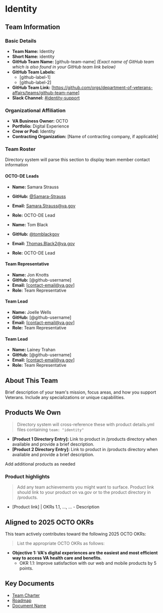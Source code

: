 # Identity

## Team Information

### Basic Details

- **Team Name:** Identity
- **Short Name:** identity
- **GitHub Team Name:** [github-team-name] _(Exact name of GitHub team which is also found in your GitHub team link below)_
- **GitHub Team Labels:**
  - [github-label-1]
  - [github-label-2]
- **GitHub Team Link:** [https://github.com/orgs/department-of-veterans-affairs/teams/github-team-name]
- **Slack Channel:** [#identity-support](https://dsva.slack.com/channels/identity-support)

### Organizational Affiliation

- **VA Business Owner:** OCTO
- **Portfolio:** Digital Experience
- **Crew or Pod:** Identity
- **Contracting Organization:** [Name of contracting company, if applicable]

### Team Roster

Directory system will parse this section to display team member contact information

#### OCTO-DE Leads

- **Name:** Samara Strauss
- **GitHub:** [@Samara-Strauss](https://github.com/samara-strauss)
- **Email:** Samara.Strauss@va.gov
- **Role:** OCTO-DE Lead

- **Name:** Tom Black
- **GitHub:** [@tomblackgov](https://github.com/tomblackgov)
- **Email:** Thomas.Black2@va.gov
- **Role:** OCTO-DE Lead

#### Team Representative

- **Name:** Jon Knotts
- **GitHub:** [@github-username]
- **Email:** [contact-email@va.gov]
- **Role:** Team Representative

#### Team Lead

- **Name:** Joelle Wells
- **GitHub:** [@github-username]
- **Email:** [contact-email@va.gov]
- **Role:** Team Representative

#### Team Lead

- **Name:** Lainey Trahan
- **GitHub:** [@github-username]
- **Email:** [contact-email@va.gov]
- **Role:** Team Representative

## About This Team

Brief description of your team's mission, focus areas, and how you support Veterans. Include any specializations or unique capabilities.

## Products We Own

> Directory system will cross-reference these with product details.yml files containing `team: "identity"`

- **[Product 1 Directory Entry]:** Link to product in /products directory when available and provide a brief description.
- **[Product 2 Directory Entry]:** Link to product in /products directory when available and provide a brief description.

Add additional products as needed

### Product highlights

> Add any team achievements you might want to surface. Product link should link to your product on va.gov or to the product directory in /products.

- [Product link] | OKRs 1.1, ..., ... - Description

## Aligned to 2025 OCTO OKRs

This team actively contributes toward the following 2025 OCTO OKRs:

> List the appropriate OCTO OKRs as follows:

- **Objective 1: VA's digital experiences are the easiest and most efficient way to access VA health care and benefits.**
  - OKR 1.1: Improve satisfaction with our web and mobile products by 5 points.

## Key Documents

- [Team Charter](team-charter.md)
- [Roadmap]()
- [Document Name]()